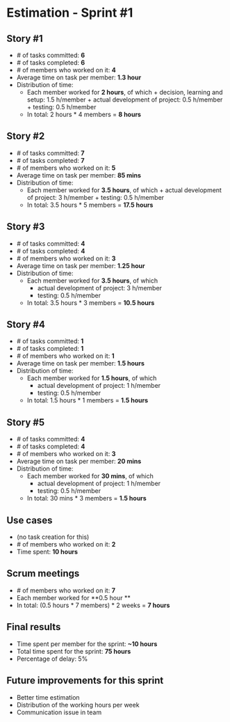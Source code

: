 # Estimation - Sprint #1

## Story #1

+ \# of tasks committed: **6**
+ \# of tasks completed: **6**
+ \# of members who worked on it: **4**
+ Average time on task per member: **1.3 hour**
+ Distribution of time:
     + Each member worked for **2 hours**, of which
            + decision, learning and setup: 1.5 h/member
            + actual development of project: 0.5 h/member
            + testing: 0.5 h/member
    + In total: 2 hours * 4 members = **8 hours**

## Story #2

+ \# of tasks committed: **7**
+ \# of tasks completed: **7**
+ \# of members who worked on it: **5**
+ Average time on task per member: **85 mins**
+ Distribution of time:
     + Each member worked for **3.5 hours**, of which
            + actual development of project: 3 h/member
            + testing: 0.5 h/member
    + In total: 3.5 hours * 5 members = **17.5 hours**

## Story #3
+ \# of tasks committed: **4**
+ \# of tasks completed: **4**
+ \# of members who worked on it: **3**
+ Average time on task per member: **1.25 hour**
+ Distribution of time:
    + Each member worked for **3.5 hours**, of which
        + actual development of project: 3 h/member
        + testing: 0.5 h/member 
    + In total: 3.5 hours * 3 members = **10.5 hours**

## Story #4
+ \# of tasks committed: **1**
+ \# of tasks completed: **1**
+ \# of members who worked on it: **1**
+ Average time on task per member: **1.5 hours**
+ Distribution of time:
    + Each member worked for **1.5 hours**, of which
        + actual development of project: 1 h/member
        + testing: 0.5 h/member
    + In total: 1.5 hours * 1 members = **1.5 hours**

## Story #5
+ \# of tasks committed: **4**
+ \# of tasks completed: **4**
+ \# of members who worked on it: **3**
+ Average time on task per member: **20 mins**
+ Distribution of time:
    + Each member worked for **30 mins**, of which
        + actual development of project: 1 h/member
        + testing: 0.5 h/member
    + In total: 30 mins * 3 members = **1.5 hours**

## Use cases
+ (no task creation for this)
+ \# of members who worked on it: **2**
+ Time spent: **10 hours**

## Scrum meetings
+ \# of members who worked on it: **7**
+ Each member worked for **0.5 hour **
+ In total: (0.5 hours * 7 members) * 2 weeks = **7 hours**

## Final results

+ Time spent per member for the sprint: **~10 hours**
+ Total time spent for the sprint: **75 hours**
+ Percentage of delay: 5%

## Future improvements for this sprint

+ Better time estimation
+ Distribution of the working hours per week
+ Communication issue in team